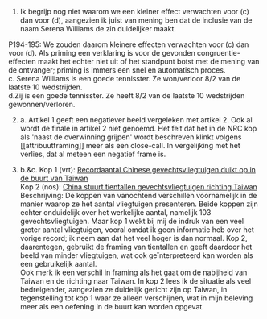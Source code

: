 1. Ik begrijp nog niet waarom we een kleiner effect verwachten voor (c) dan voor (d), aangezien ik juist van mening ben dat de inclusie van de naam Serena Williams de zin duidelijker maakt.

P194-195: We zouden daarom kleinere effecten verwachten voor (c) dan voor (d). Als priming een verklaring is voor de gevonden congruentie-effecten maakt het echter niet uit of het standpunt botst met de mening van de ontvanger; priming is immers een snel en automatisch proces.   
c. Serena Williams is een goede tennisster. Ze won/verloor 8/2 van de laatste 10 wedstrijden.   
d.Zij is een goede tennisster. Ze heeft 8/2 van de laatste 10 wedstrijden gewonnen/verloren.

2. a. Artikel 1 geeft een negatiever beeld vergeleken met artikel 2. Ook al wordt de finale in artikel 2 niet genoemd. Het feit dat het in de NRC kop als 'naast de overwinning grijpen' wordt beschreven klinkt volgens [[attribuutframing]] meer als een close-call. In vergelijking met het verlies, dat al meteen een negatief frame is.

2. b.&c. Kop 1 (vrt): [Recordaantal Chinese gevechtsvliegtuigen duikt op in de buurt van Taiwan](https://www.vrt.be/vrtnws/nl/2023/09/18/recordaantal-chinese-gevechtsvliegtuigen-in-de-buurt-van-taiwan/)  
Kop 2 (nos): [China stuurt tientallen gevechtsvliegtuigen richting Taiwan](https://nos.nl/artikel/2490897-china-stuurt-tientallen-gevechtsvliegtuigen-richting-taiwan)  
Beschrijving: De koppen van vanochtend verschillen voornamelijk in de manier waarop ze het aantal vliegtuigen presenteren. Beide koppen zijn echter onduidelijk over het werkelijke aantal, namelijk 103 gevechtsvliegtuigen. Maar kop 1 wekt bij mij de indruk van een veel groter aantal vliegtuigen, vooral omdat ik geen informatie heb over het vorige record; ik neem aan dat het veel hoger is dan normaal. Kop 2, daarentegen, gebruikt de framing van tientallen en geeft daardoor het beeld van minder vliegtuigen, wat ook geïnterpreteerd kan worden als een gebruikelijk aantal.   
Ook merk ik een verschil in framing als het gaat om de nabijheid van Taiwan en de richting naar Taiwan. In kop 2 lees ik de situatie als veel bedreigender, aangezien ze duidelijk gericht zijn op Taiwan, in tegenstelling tot kop 1 waar ze alleen verschijnen, wat in mijn beleving meer als een oefening in de buurt kan worden opgevat.